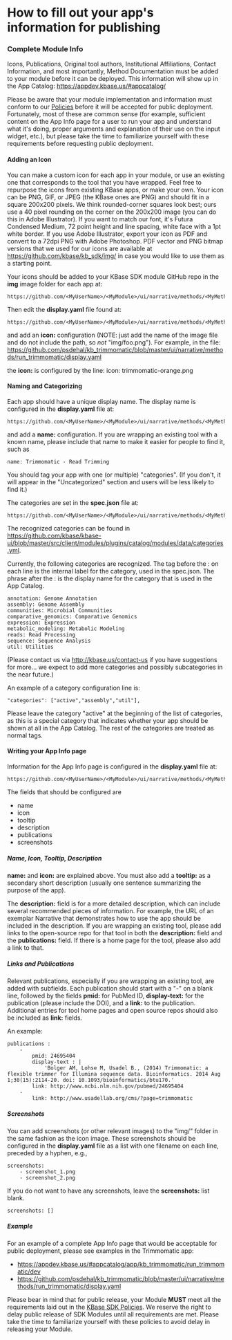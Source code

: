# How to fill out your app's information for publishing

### Complete Module Info

Icons, Publications, Original tool authors, Institutional Affiliations, Contact Information, and most importantly, Method Documentation must be added to your module before it can be deployed.  This information will show up in the App Catalog:
    https://appdev.kbase.us/#appcatalog/
    
Please be aware that your module implementation and information must conform to our [Policies](https://github.com/kbase/project_guides/blob/master/SDK_Guidelines.md) before it will be accepted for public deployment. Fortunately, most of these are common sense (for example, sufficient content on the App Info page for a user to run your app and understand what it's  doing, proper arguments and explanation of their use on the input widget, etc.), but please take the time to familiarize yourself with these requirements before requesting public deployment.


#### Adding an Icon

You can make a custom icon for each app in your module, or use an existing one that corresponds to the tool that you have wrapped. Feel free to repurpose the icons from existing KBase apps, or make your own. Your icon can be PNG, GIF, or JPEG (the KBase ones are PNG) and should fit in a square 200x200 pixels. We think rounded-corner squares look best; ours use a 40 pixel rounding on the corner on the 200x200 image (you can do this in Adobe Illustrator). If you want to match our font, it's Futura Condensed Medium, 72 point height and line spacing, white face with a 1pt white border. If you use Adobe Illustrator, export your icon as PDF and convert to a 72dpi PNG with Adobe Photoshop. PDF vector and PNG bitmap versions that we used for our icons are available at https://github.com/kbase/kb_sdk/img/ in case you would like to use them as a starting point.

Your icons should  be added to your KBase SDK module GitHub repo in the **img** image folder for each app at:

    https://github.com/<MyUserName>/<MyModule>/ui/narrative/methods/<MyMethod>/img/

Then edit the **display.yaml** file found at:

    https://github.com/<MyUserName>/<MyModule>/ui/narrative/methods/<MyMethod>/display.yaml

and add an **icon:** configuration (NOTE: just add the name of the image file and do not include the path, so *not* "img/foo.png").  For  example, in the file:
    https://github.com/psdehal/kb_trimmomatic/blob/master/ui/narrative/methods/run_trimmomatic/display.yaml

the **icon:** is configured by the line:
    icon: trimmomatic-orange.png


#### Naming and Categorizing

Each app should have a unique display name. The display name is configured in the **display.yaml** file at:

    https://github.com/<MyUserName>/<MyModule>/ui/narrative/methods/<MyMethod>/display.yaml

and add a **name:** configuration. If you are wrapping an existing tool with a known name, please include that name to make it easier for people to find it, such as

    name: Trimmomatic - Read Trimming

You should tag your app with one (or multiple) "categories". (If you don't, it will appear in the "Uncategorized" section and users will be less likely to find it.)

The categories are set in the **spec.json** file at:

    https://github.com/<MyUserName>/<MyModule>/ui/narrative/methods/<MyMethod>/spec.json
    
The recognized categories can be found in https://github.com/kbase/kbase-ui/blob/master/src/client/modules/plugins/catalog/modules/data/categories.yml.

Currently, the following categories are recognized. The tag before the : on each line is the internal label for the category, used in the spec.json. The phrase after the : is the display name for the category that is used in the App Catalog.

    annotation: Genome Annotation
    assembly: Genome Assembly
    communities: Microbial Communities
    comparative_genomics: Comparative Genomics
    expression: Expression
    metabolic_modeling: Metabolic Modeling
    reads: Read Processing
    sequence: Sequence Analysis
    util: Utilities

(Please contact us via http://kbase.us/contact-us if you have suggestions for more... we expect to add more categories and possibly subcategories in the near future.)
 
An example of a category configuration line is:

    "categories": ["active","assembly","util"],

Please leave the category "active" at the beginning of the list of categories, as this is a special category that indicates whether your app should be shown at all in the App Catalog. The rest of the categories are treated as normal tags.


#### Writing your App Info page

Information for the App Info page is configured in the **display.yaml** file at:

    https://github.com/<MyUserName>/<MyModule>/ui/narrative/methods/<MyMethod>/display.yaml

The fields that should be configured are

- name
- icon
- tooltip
- description
- publications
- screenshots

##### Name, Icon, Tooltip, Description
**name:** and **icon:** are explained above.  You must also add a **tooltip:** as a secondary short description (usually one sentence summarizing the purpose of the app).

The **description:** field is for a more detailed description, which can include several recommended pieces of information. For example, the URL of an exemplar Narrative that demonstrates how to use the app should be included in the description.
If you are wrapping an existing tool, please add links to the open-source repo for that tool in both the **description:** field and the **publications:** field. If there is a home page for the tool, please also add a link to that.

##### Links and Publications
Relevant publications, especially if you are wrapping an existing tool, are added with subfields. Each publication should start with a "-" on a blank line, followed by the fields **pmid:** for PubMed ID, **display-text:** for the publication (please include the DOI), and a **link:** to the publication.  Additional entries for tool home pages and open source repos should also be included as **link:** fields.

An example:

```
publications :
    -
        pmid: 24695404
        display-text : |
            'Bolger AM, Lohse M, Usadel B., (2014) Trimmomatic: a flexible trimmer for Illumina sequence data. Bioinformatics. 2014 Aug 1;30(15):2114-20. doi: 10.1093/bioinformatics/btu170.'
        link: http://www.ncbi.nlm.nih.gov/pubmed/24695404
    -
    	link: http://www.usadellab.org/cms/?page=trimmomatic
```

##### Screenshots
You can add screenshots (or other relevant images) to the "img/" folder in the same fashion as the icon image. These screenshots should be configured in the **display.yaml** file as a list with one filename on each line, preceded by a hyphen, e.g.,

```
screenshots:
    - screenshot_1.png
    - screenshot_2.png
```

If you do not want to have any screenshots, leave the **screenshots:** list blank.

```
screenshots: []
```

##### Example

For an example of a complete App Info page that would be acceptable for public deployment, please see examples in the Trimmomatic app:

* https://appdev.kbase.us/#appcatalog/app/kb_trimmomatic/run_trimmomatic/dev
* https://github.com/psdehal/kb_trimmomatic/blob/master/ui/narrative/methods/run_trimmomatic/display.yaml
    


Please bear in mind that for public release, your Module **MUST** meet all the requirements laid out in the [KBase SDK Policies](https://github.com/kbase/project_guides/blob/master/SDK_Guidelines.md). We reserve the right to delay public release of SDK Modules until all requirements are met. Please take the time to familiarize yourself with these policies to avoid delay in releasing your Module.
